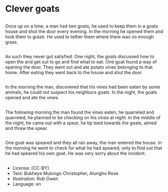 # Clever goats

##
Once up on a time, a man had two
goats, he used to keep them in a
goats house and shut the door
every evening.
In the morning he opened them
and took them to graze.
He used to tether them where
there was no enough grass.

##
As such they never got satisfied.
One night, the goats discussed how
to open the and get out to go and
find what to eat.
One goat found a way of opening
the door. They went out and ate
potato vines belonging to that
home. After eating they went back
to the house and shut the door.

##
In the morning the man, discovered
that his vines had been eaten by
some animals, he could not
suspect his neighbors goats.
In the night, the goats opened and
ate the vines.

##
The following morning the man
found the vines eaten, he
quarreled and quarreled, he
planned to be checking on his
vines at night.
In the middle of the night, he
came out with a spear, he tip toed
towards the goats, aimed and
threw the spear.

##
One goat was speared and they all
ran away, the man entered the
house.
In the morning he went to check
for what he had speared, only to
find out that he had speared his
own goat.
He was very sorry about the
incident.

##
* License: [CC-BY]
* Text: Bukheye Mulongo Christopher, Alungho Rose
* Illustration: Rob Owen
* Language: en
